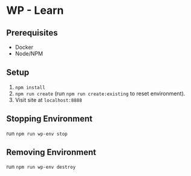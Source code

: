 # WP - Learn

## Prerequisites
- Docker
- Node/NPM

## Setup
1. `npm install`
2. `npm run create` (run `npm run create:existing` to reset environment).
3. Visit site at `localhost:8888`

## Stopping Environment
run `npm run wp-env stop`

## Removing Environment
run `npm run wp-env destroy`